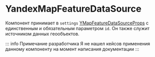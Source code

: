 # YandexMapFeatureDataSource

Компонент принимает
в `settings` [YMapFeatureDataSourceProps](https://yandex.ru/dev/jsapi30/doc/ru/ref/#YMapFeatureDataSourceProps) с
единственным и обязательным параметром `id`. Он также служит источником данных геообъектов.

::: info Примечание разработчика
Я не нашел кейсов применения данному компоненту на момент написания документации
:::
